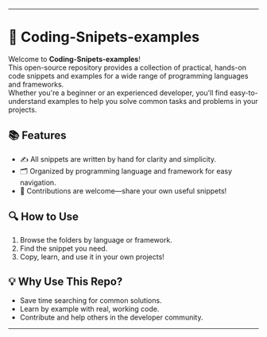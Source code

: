 
---

# 🚀 Coding-Snipets-examples

Welcome to **Coding-Snipets-examples**!  
This open-source repository provides a collection of practical, hands-on code snippets and examples for a wide range of programming languages and frameworks.  
Whether you're a beginner or an experienced developer, you'll find easy-to-understand examples to help you solve common tasks and problems in your projects.

## 📚 Features

- ✍️ All snippets are written by hand for clarity and simplicity.
- 🗂️ Organized by programming language and framework for easy navigation.
- 🤝 Contributions are welcome—share your own useful snippets!

## 🔍 How to Use

1. Browse the folders by language or framework.
2. Find the snippet you need.
3. Copy, learn, and use it in your own projects!

## 💡 Why Use This Repo?

- Save time searching for common solutions.
- Learn by example with real, working code.
- Contribute and help others in the developer community.

---
